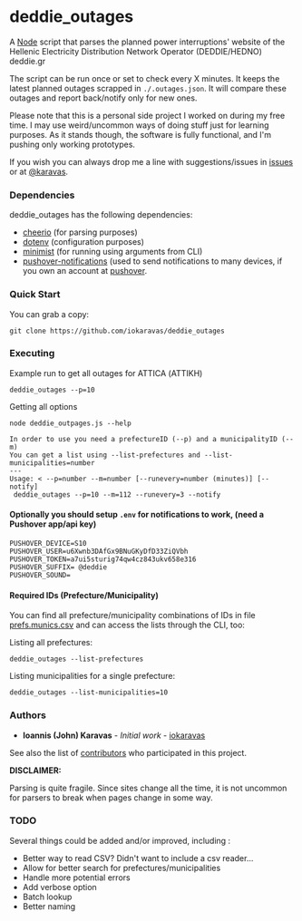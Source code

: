 # deddie_outages

A [Node](http://nodejs.org/) script that parses the planned power interruptions' website of the Hellenic Electricity Distribution Network Operator (DEDDIE/HEDNO) deddie.gr

The script can be run once or set to check every X minutes. It keeps the latest planned outages scrapped in `./.outages.json`.
It will compare these outages and report back/notify only for new ones. 

Please note that this is a personal side project I worked on during my free time. I may use weird/uncommon ways of doing stuff just for learning purposes.
As it stands though, the software is fully functional, and I'm pushing only working prototypes.

If you wish you can always drop me a line with suggestions/issues in [issues](https://github.com/iokaravas/insomniac/issues) or at [@karavas](https://twitter.com/karavas).

### Dependencies

deddie_outages has the following dependencies:

- [cheerio](https://www.npmjs.com/package/cheerio) (for parsing purposes)
- [dotenv](https://www.npmjs.com/package/dotenv) (configuration purposes)
- [minimist](https://www.npmjs.com/package/minimist) (for running using arguments from CLI)
- [pushover-notifications](https://www.npmjs.com/package/pushover-notifications) (used to send notifications to many devices, if you own an account at [pushover](https://pushover.net/).

### Quick Start

You can grab a copy:


    git clone https://github.com/iokaravas/deddie_outages

### Executing

Example run to get all outages for ATTICA (ΑΤΤΙΚΗ)

    deddie_outages --p=10
    
Getting all options
    
    node deddie_outpages.js --help
    
    In order to use you need a prefectureID (--p) and a municipalityID (--m)
    You can get a list using --list-prefectures and --list-municipalities=number
    ---
    Usage: < --p=number --m=number [--runevery=number (minutes)] [--notify]
     deddie_outages --p=10 --m=112 --runevery=3 --notify


#### Optionally you should setup `.env` for notifications to work, (need a Pushover app/api key)
    PUSHOVER_DEVICE=S10
    PUSHOVER_USER=u6Xwnb3DAfGx9BNuGKyDfD33ZiQVbh
    PUSHOVER_TOKEN=a7ui5sturig74qw4cz843ukv658e316
    PUSHOVER_SUFFIX= @deddie
    PUSHOVER_SOUND=

#### Required IDs (Prefecture/Municipality)
You can find all prefecture/municipality combinations of IDs in file [prefs.munics.csv](prefs.munics.csv)
and can access the lists through the CLI, too:

Listing all prefectures:

    deddie_outages --list-prefectures

Listing municipalities for a single prefecture:

    deddie_outages --list-municipalities=10
    
### Authors

* **Ioannis (John) Karavas** - *Initial work* - [iokaravas](https://github.com/iokaravas)

See also the list of [contributors](https://github.com/insomniac/contributors) who participated in this project.

****DISCLAIMER:****

Parsing is quite fragile. Since sites change all the time, it is not uncommon for parsers to break when pages change in some way.

### TODO
Several things could be added and/or improved, including :

* Better way to read CSV? Didn't want to include a csv reader...
* Allow for better search for prefectures/municipalities
* Handle more potential errors
* Add verbose option
* Batch lookup
* Better naming
